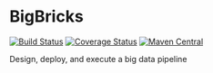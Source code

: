 # BigBricks
[![Build Status](https://travis-ci.org/homedepot/BigBricks.svg?branch=master)](https://travis-ci.org/homedepot/BigBricks)
[![Coverage Status](https://coveralls.io/repos/github/homedepot/BigBricks/badge.svg?branch=lift30)](https://coveralls.io/github/homedepot/BigBricks?branch=master)
[![Maven Central](https://maven-badges.herokuapp.com/maven-central/com.recipegrace/bigbricks/badge.svg)](https://maven-badges.herokuapp.com/maven-central/com.recipegrace/bigbricks)

Design, deploy, and execute a big data pipeline
